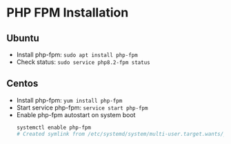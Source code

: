 # PHP FPM Installation

## Ubuntu

- Install php-fpm: `sudo apt install php-fpm`
- Check status: `sudo service php8.2-fpm status`

## Centos

- Install php-fpm: `yum install php-fpm`
- Start service php-fpm: `service start php-fpm`
- Enable php-fpm autostart on system boot
  ```bash
  systemctl enable php-fpm
  # Created symlink from /etc/systemd/system/multi-user.target.wants/php-fpm.service to /usr/lib/systemd/system/php-fpm.service.
  ```
